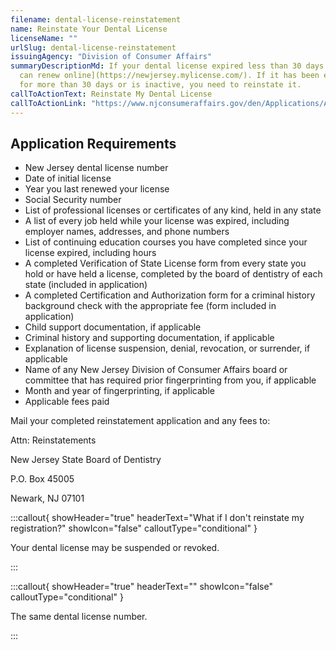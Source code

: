 ```yaml
---
filename: dental-license-reinstatement
name: Reinstate Your Dental License
licenseName: ""
urlSlug: dental-license-reinstatement
issuingAgency: "Division of Consumer Affairs"
summaryDescriptionMd: If your dental license expired less than 30 days ago, [you
  can renew online](https://newjersey.mylicense.com/). If it has been expired
  for more than 30 days or is inactive, you need to reinstate it.
callToActionText: Reinstate My Dental License
callToActionLink: "https://www.njconsumeraffairs.gov/den/Applications/Application-To-Reinstate-Reactivate-a-License-or-Registration.pdf"
---
```


## Application Requirements

- New Jersey dental license number
- Date of initial license
- Year you last renewed your license
- Social Security number
- List of professional licenses or certificates of any kind, held in any state
- A list of every job held while your license was expired, including employer names, addresses, and phone numbers
- List of continuing education courses you have completed since your license expired, including hours
- A completed Verification of State License form from every state you hold or have held a license, completed by the board of dentistry of each state (included in application)
- A completed Certification and Authorization form for a criminal history background check with the appropriate fee (form included in application)
- Child support documentation, if applicable
- Criminal history and supporting documentation, if applicable
- Explanation of license suspension, denial, revocation, or surrender, if applicable
- Name of any New Jersey Division of Consumer Affairs board or committee that has required prior fingerprinting from you, if applicable
- Month and year of fingerprinting, if applicable
- Applicable fees paid

Mail your completed reinstatement application and any fees to:

Attn: Reinstatements

New Jersey State Board of Dentistry

P.O. Box 45005

Newark, NJ 07101

:::callout{ showHeader="true" headerText="What if I don't reinstate my registration?" showIcon="false" calloutType="conditional" }

Your dental license may be suspended or revoked.

:::

:::callout{ showHeader="true" headerText="" showIcon="false" calloutType="conditional" }

The same dental license number.

:::
